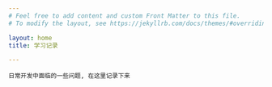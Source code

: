 ```yaml
---
# Feel free to add content and custom Front Matter to this file.
# To modify the layout, see https://jekyllrb.com/docs/themes/#overriding-theme-defaults

layout: home
title: 学习记录

---
```


`日常开发中面临的一些问题, 在这里记录下来`
